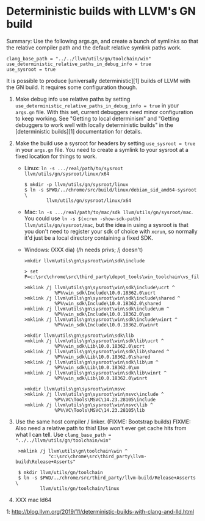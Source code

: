 Deterministic builds with LLVM's GN build
=========================================

Summary: Use the following args.gn, and create a bunch of symlinks so that
the relative compiler path and the default relative symlink paths work.

    clang_base_path = "../../llvm/utils/gn/toolchain/win"
    use_deterministic_relative_paths_in_debug_info = true
    use_sysroot = true

It is possible to produce [universally deterministic][1] builds of LLVM
with the GN build. It requires some configuration though.

1. Make debug info use relative paths by setting
   `use_deterministic_relative_paths_in_debug_info = true` in your `args.gn`
   file. With this set, current debuggers need minor configuration to keep
   working.  See "Getting to local determinism" and "Getting debuggers to work
   well with locally deterministic builds" in the [deterministic builds][1]
   documentation for details.

2. Make the build use a sysroot for headers by setting `use_sysroot = true`
   in your `args.gn` file. You need to create a symlink to your sysroot
   at a fixed location for things to work.

    * Linux: `ln -s .../real/path/to/sysroot llvm/utils/gn/sysroot/linux/x64`

          $ mkdir -p llvm/utils/gn/sysroot/linux
          $ ln -s $PWD/../chrome/src/build/linux/debian_sid_amd64-sysroot \
                  llvm/utils/gn/sysroot/linux/x64

    * Mac: `ln -s .../real/path/to/mac/sdk llvm/utils/gn/sysroot/mac`. You could
      use `ln -s $(xcrun -show-sdk-path) llvm/utils/gn/sysroot/mac`, but the
      idea in using a sysroot is that you don't need to register your sdk of
      choice with `xcrun`, so normally it'd just be a local directory
      containing a fixed SDK.
    * Windows: (XXX dia) (/h needs privs; /j doesn't)

          >mkdir llvm\utils\gn\sysroot\win\sdk\include
          
          > set P=c:\src\chrome\src\third_party\depot_tools\win_toolchain\vs_files\8f58c55897a3282ed617055775a77ec3db771b88
          
          >mklink /j llvm\utils\gn\sysroot\win\sdk\include\ucrt ^
                     %P%\win_sdk\Include\10.0.18362.0\ucrt
          >mklink /j llvm\utils\gn\sysroot\win\sdk\include\shared ^
                     %P%\win_sdk\Include\10.0.18362.0\shared
          >mklink /j llvm\utils\gn\sysroot\win\sdk\include\um ^
                     %P%\win_sdk\Include\10.0.18362.0\um
          >mklink /j llvm\utils\gn\sysroot\win\sdk\include\winrt ^
                     %P%\win_sdk\Include\10.0.18362.0\winrt
          
          >mkdir llvm\utils\gn\sysroot\win\sdk\lib
          >mklink /j llvm\utils\gn\sysroot\win\sdk\lib\ucrt ^
                     %P%\win_sdk\Lib\10.0.18362.0\ucrt
          >mklink /j llvm\utils\gn\sysroot\win\sdk\lib\shared ^
                     %P%\win_sdk\Lib\10.0.18362.0\shared
          >mklink /j llvm\utils\gn\sysroot\win\sdk\lib\um ^
                     %P%\win_sdk\Lib\10.0.18362.0\um
          >mklink /j llvm\utils\gn\sysroot\win\sdk\lib\winrt ^
                     %P%\win_sdk\Lib\10.0.18362.0\winrt
          
          >mkdir llvm\utils\gn\sysroot\win\msvc
          >mklink /j llvm\utils\gn\sysroot\win\msvc\include ^
                     %P%\VC\Tools\MSVC\14.23.28105\include
          >mklink /j llvm\utils\gn\sysroot\win\msvc\lib ^
                     %P%\VC\Tools\MSVC\14.23.28105\lib


3. Use the same host compiler / linker. (FIXME: Bootstrap builds)
   FIXME: Also need a relative path to this! Else won't ever get cache hits
   from what I can tell. Use
   `clang_base_path = "../../llvm/utils/gn/toolchain/win"`

        >mklink /j llvm\utils\gn\toolchain\win ^
                   "c:\src\chrome\src\third_party\llvm-build\Release+Asserts"

        $ mkdir llvm/utils/gn/toolchain
        $ ln -s $PWD/../chrome/src/third_party/llvm-build/Release+Asserts \
                llvm/utils/gn/toolchain/linux


4. XXX mac ld64

1: http://blog.llvm.org/2019/11/deterministic-builds-with-clang-and-lld.html

